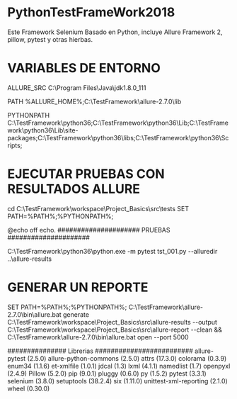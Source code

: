 # PythonTestFrameWork2018
Este Framework Selenium Basado en Python, incluye Allure Framework 2, pillow, pytest y otras hierbas.

# VARIABLES DE ENTORNO

ALLURE_SRC
C:\Program Files\Java\jdk1.8.0_111

PATH
%ALLURE_HOME%;C:\TestFramework\allure-2.7.0\lib

PYTHONPATH
C:\TestFramework\python36;C:\TestFramework\python36\Lib;C:\TestFramework\python36\Lib\site-packages;C:\TestFramework\python36\libs;C:\TestFramework\python36\Scripts;

# EJECUTAR PRUEBAS CON RESULTADOS ALLURE 

cd C:\TestFramework\workspace\Project_Basics\src\tests
SET PATH=%PATH%;%PYTHONPATH%;

@echo off
echo. ##################### PRUEBAS #####################

C:\TestFramework\python36\python.exe -m pytest tst_001.py --alluredir ..\allure-results

# GENERAR UN REPORTE


SET PATH=%PATH%;%PYTHONPATH%;
C:\TestFramework\allure-2.7.0\bin\allure.bat generate C:\TestFramework\workspace\Project_Basics\src\allure-results --output C:\TestFramework\workspace\Project_Basics\src\allure-report --clean && C:\TestFramework\allure-2.7.0\bin\allure.bat open --port 5000


############### Librerias #########################
allure-pytest (2.5.0)
allure-python-commons (2.5.0)
attrs (17.3.0)
colorama (0.3.9)
enum34 (1.1.6)
et-xmlfile (1.0.1)
jdcal (1.3)
lxml (4.1.1)
namedlist (1.7)
openpyxl (2.4.9)
Pillow (5.2.0)
pip (9.0.1)
pluggy (0.6.0)
py (1.5.2)
pytest (3.3.1)
selenium (3.8.0)
setuptools (38.2.4)
six (1.11.0)
unittest-xml-reporting (2.1.0)
wheel (0.30.0)

